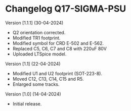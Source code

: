 # Changelog Q17-SIGMA-PSU

Version [1.1.1] (30-04-2024)

- Q2 orientation corrected.
- Modified TR1 footprint.
- Modified symbol for CRD E-502 and E-562.
- Replaced C5, C6, C7 and C8 with 220uF 80V
- Uploaded LTSpice model.

Version [1.1] (22-04-2024)

- Modified U1 and U2 footprint (SOT-223-8).
- Moved C12, C13, C14, C15 and R5.
- Enlarged some tracks.

Version [1.0] (14-04-2024)

- Initial release.
